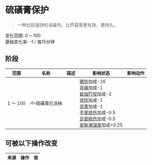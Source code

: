 # 硫磺膏保护  
> 一种比较强效的消毒剂，比芦荟膏更有效、更持久。  
  
变化范围: 0 ~ 100  
基础变化率: -1 / 每15分钟  
## 阶段  
范围  |  名称  |  描述  |  影响状态  |  影响动作  
----  |  ----  |  ----  |  ----  |  ----  
1 ～ 100  |  <img decoding="async" src="Sprite/AloeGel.png" href="a.md" style="max-width:20px;max-height:20px;">硫磺膏已涂抹  |    |  [晒伤](Sunburn.md)加成-16<br>[背痛](BackPain.md)加成-1<br>[蚊虫叮咬](BugBites.md)加成-2<br>[烧伤](Burns.md)加成-1<br>[淤青](Bruising.md)加成-1<br>[手掌损伤](HandDamage.md)加成-0.5<br>[足部损伤](FootDamage.md)加成-0.5<br>[皮肤潮湿度](SkinHumidity.md)加成+0.25  |    
## 可被以下操作改变  
来源  |  操作  |  值  
----  |  ----  |  ----  
